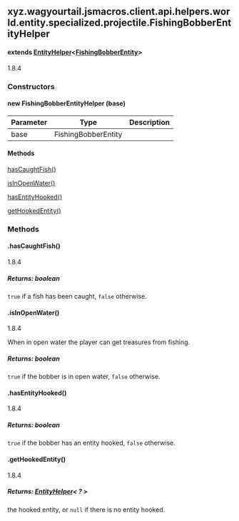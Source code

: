 

xyz.wagyourtail.jsmacros.client.api.helpers.world.entity.specialized.projectile.FishingBobberEntityHelper
---------------------------------------------------------------------------------------------------------

#### extends [EntityHelper](1.9.2/xyz/wagyourtail/jsmacros/client/api/helpers/world/entity/EntityHelper.html)<[FishingBobberEntity](https://wagyourtail.xyz/Projects/MinecraftMappingViewer/App?mapping=INTERMEDIARY,YARN&version=1.20.5&search=net/minecraft/entity/projectile/FishingBobberEntity)>

1.8.4

### Constructors

#### new FishingBobberEntityHelper (base)

| Parameter | Type | Description |
|---|---|---|
| base | FishingBobberEntity |  |



#### Methods

[hasCaughtFish()](#hasCaughtFish-)


[isInOpenWater()](#isInOpenWater-)


[hasEntityHooked()](#hasEntityHooked-)


[getHookedEntity()](#getHookedEntity-)



### Methods

#### .hasCaughtFish()

1.8.4


##### Returns: boolean

`true` if a fish has been caught, `false` otherwise.



#### .isInOpenWater()

1.8.4

When in open water the player can get treasures from fishing.


##### Returns: boolean

`true` if the bobber is in open water, `false` otherwise.



#### .hasEntityHooked()

1.8.4


##### Returns: boolean

`true` if the bobber has an entity hooked, `false` otherwise.



#### .getHookedEntity()

1.8.4


##### Returns: [EntityHelper](1.9.2/xyz/wagyourtail/jsmacros/client/api/helpers/world/entity/EntityHelper.html)< ? >

the hooked entity, or `null` if there is no entity hooked.




